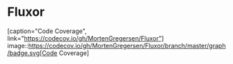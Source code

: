# Fluxor

[caption="Code Coverage", link="https://codecov.io/gh/MortenGregersen/Fluxor"]
 image::https://codecov.io/gh/MortenGregersen/Fluxor/branch/master/graph/badge.svg[Code Coverage]
